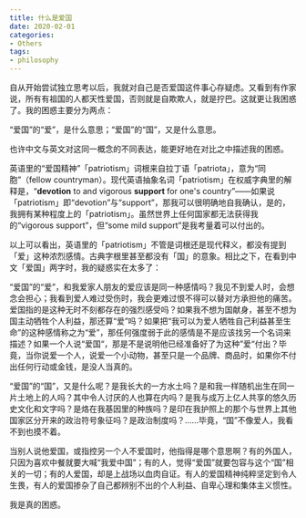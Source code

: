 ```yaml
---
title: 什么是爱国
date: 2020-02-01
categories: 
- Others
tags: 
- philosophy
---
```


自从开始尝试独立思考以后，我就对自己是否爱国这件事心存疑虑。又看到有作家说，所有有祖国的人都天性爱国，否则就是自欺欺人，就是拧巴。这就更让我困惑了。我的困惑主要分为两点：

“爱国”的“爱”，是什么意思；“爱国”的“国”，又是什么意思。



也许中文与英文对这同一概念的不同表达，能更好地在对比之中描述我的困惑。



英语里的“爱国精神”「patriotism」词根来自拉丁语「patriota」，意为“同胞”（fellow countryman）。现代英语抽象名词「patriotism」在权威字典里的解释是，“**devotion** to and vigorous **support** for one's country”——如果说「patriotism」即“devotion”与“support”，那我可以很明确地自我确认，是的，我拥有某种程度上的「patriotism」。虽然世界上任何国家都无法获得我的“vigorous support”，但“some mild support”是我考量着可以付出的。



以上可以看出，英语里的「patriotism」不管是词根还是现代释义，都没有提到「爱」这种浓烈感情。古典字根里甚至都没有「国」的意象。相比之下，在看到中文「爱国」两字时，我的疑惑实在太多了：



“爱国”的“爱”，和我爱家人朋友的爱应该是同一种感情吗？我见不到爱人时，会想念会担心；我看到爱人难过受伤时，我会更难过恨不得可以替对方承担他的痛苦。爱国指的是这种无时不刻都存在的强烈感受吗？如果我不想为国献身，甚至不想为国主动牺牲个人利益，那还算“爱”吗？如果把“我可以为爱人牺牲自己利益甚至生命”的这种感情称之为“爱”，那任何强度弱于此的感情是不是应该找另一个名词来描述？如果一个人说“爱国“，那是不是说明他已经准备好了为这种”爱“付出？毕竟，当你说爱一个人，说爱一个小动物，甚至只是一个品牌、商品时，如果你不付出任何行动或金钱，是没人当真的。



“爱国”的“国”，又是什么呢？是我长大的一方水土吗？是和我一样随机出生在同一片土地上的人吗？其中令人讨厌的人也算在内吗？是我与成万上亿人共享的悠久历史文化和文字吗？是烙在我基因里的种族吗？是印在我护照上的那个与世界上其他国家区分开来的政治符号象征吗？是政治制度吗？……毕竟，“国”不像爱人，我看不到也摸不着。



当别人说他爱国，或指控另一个人不爱国时，他指得是哪个意思啊？有的外国人，只因为喜欢中餐就要大喊“我爱中国”；有的人，觉得“爱国”就要包容与这个“国”相关的一切；有的人爱国，却是上战场以血肉自证。有人的爱国精神纯粹坚定到令人生畏，有人的爱国掺杂了自己都辨别不出的个人利益、自卑心理和集体主义惯性。



我是真的困惑。